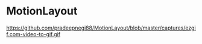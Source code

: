 # MotionLayout
https://github.com/pradeepnegi88/MotionLayout/blob/master/captures/ezgif.com-video-to-gif.gif
